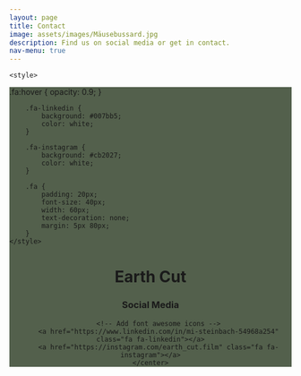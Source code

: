 ```yaml
---
layout: page
title: Contact
image: assets/images/Mäusebussard.jpg
description: Find us on social media or get in contact.
nav-menu: true
---
```


<head>
	<meta name="viewport" content=
		"width=device-width, initial-scale=1" />
	<link rel="stylesheet" href=
"https://cdnjs.cloudflare.com/ajax/libs/font-awesome/4.7.0/css/font-awesome.min.css" />

	<style>
 <div id="main" class="alt" style="background-color: #192b0fbd">
		.fa:hover {
			opacity: 0.9;
		}

		.fa-linkedin {
			background: #007bb5;
			color: white;
		}

		.fa-instagram {
			background: #cb2027;
			color: white;
		}

		.fa {
			padding: 20px;
			font-size: 40px;
			width: 60px;
			text-decoration: none;
			margin: 5px 80px;
		}
	</style>
</head>

<body>
	<center>
		<h1>Earth Cut</h1>
		<h3>Social Media</h3>

		<!-- Add font awesome icons -->
		<a href="https://www.linkedin.com/in/mi-steinbach-54968a254" class="fa fa-linkedin"></a>
		<a href="https://instagram.com/earth_cut.film" class="fa fa-instagram"></a>
	</center>
</body>
